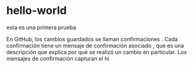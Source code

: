 # hello-world
esta es una primera prueba

En GitHub, los cambios guardados se llaman confirmaciones . Cada confirmación tiene un mensaje de confirmación asociado , que es una descripción que explica por qué se realizó un cambio en particular. Los mensajes de confirmación capturan el hi
